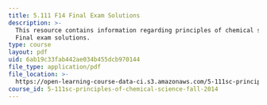 ```yaml
---
title: 5.111 F14 Final Exam Solutions
description: >-
  This resource contains information regarding principles of chemical science:
  Final exam solutions.
type: course
layout: pdf
uid: 6ab19c33fab442ae034b455dcb970144
file_type: application/pdf
file_location: >-
  https://open-learning-course-data-ci.s3.amazonaws.com/5-111sc-principles-of-chemical-science-fall-2014/6ab19c33fab442ae034b455dcb970144_MIT5_111F14_FinalExamSol.pdf
course_id: 5-111sc-principles-of-chemical-science-fall-2014
---
```

